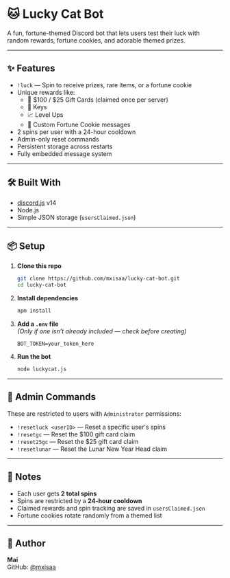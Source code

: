 # 🐱 Lucky Cat Bot

A fun, fortune-themed Discord bot that lets users test their luck with random rewards, fortune cookies, and adorable themed prizes.

---

## ✨ Features

- `!luck` — Spin to receive prizes, rare items, or a fortune cookie  
- Unique rewards like:
  - 🎁 $100 / $25 Gift Cards (claimed once per server)
  - 🔑 Keys
  - 📈 Level Ups
  - 🥠 Custom Fortune Cookie messages  
- 2 spins per user with a 24-hour cooldown  
- Admin-only reset commands  
- Persistent storage across restarts  
- Fully embedded message system

---

## 🛠️ Built With

- [discord.js](https://discord.js.org/) v14  
- Node.js  
- Simple JSON storage (`usersClaimed.json`)

---

## 📦 Setup

1. **Clone this repo**

   ```bash
   git clone https://github.com/mxisaa/lucky-cat-bot.git
   cd lucky-cat-bot
   ```

2. **Install dependencies**

   ```bash
   npm install
   ```

3. **Add a `.env` file**  
   *(Only if one isn’t already included — check before creating)*

   ```env
   BOT_TOKEN=your_token_here
   ```

4. **Run the bot**

   ```bash
   node luckycat.js
   ```

---

## 🔐 Admin Commands

These are restricted to users with `Administrator` permissions:

- `!resetluck <userID>` — Reset a specific user's spins  
- `!resetgc` — Reset the $100 gift card claim  
- `!reset25gc` — Reset the $25 gift card claim  
- `!resetlunar` — Reset the Lunar New Year Head claim  

---

## 🧠 Notes

- Each user gets **2 total spins**  
- Spins are restricted by a **24-hour cooldown**  
- Claimed rewards and spin tracking are saved in `usersClaimed.json`  
- Fortune cookies rotate randomly from a themed list  

---

## 👤 Author

**Mai**  
GitHub: [@mxisaa](https://github.com/mxisaa)